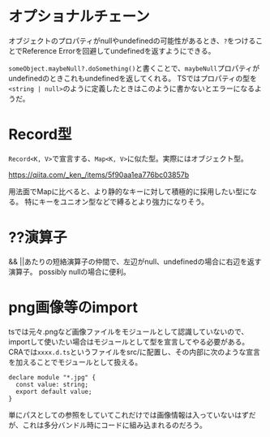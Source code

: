 # オプショナルチェーン
オブジェクトのプロパティがnullやundefinedの可能性があるとき、`?`をつけることでReference Errorを回避してundefinedを返すようにできる。

`someObject.maybeNull?.doSomething()`と書くことで、`maybeNull`プロパティがundefinedのときこれもundefinedを返してくれる。
TSではプロパティの型を`<string | null>`のように定義したときはこのように書かないとエラーになるようだ。

# Record型
`Record<K, V>`で宣言する、`Map<K, V>`に似た型。実際にはオブジェクト型。

https://qiita.com/_ken_/items/5f90aa1ea776bc03857b

用法面でMapに比べると、より静的なキーに対して積極的に採用したい型になる。
特にキーをユニオン型などで縛るとより強力になりそう。

# ??演算子
&& ||あたりの短絡演算子の仲間で、左辺がnull、undefinedの場合に右辺を返す演算子。
possibly nullの場合に便利。

# png画像等のimport
tsでは元々.pngなど画像ファイルをモジュールとして認識していないので、importして使いたい場合はモジュールとして型を宣言してやる必要がある。
CRAでは`xxxx.d.ts`というファイルをsrc/に配置し、その内部に次のような宣言を加えることでモジュールとして扱える。

```
declare module "*.jpg" {
  const value: string;
  export default value;
}
```

単にパスとしての参照をしていてこれだけでは画像情報は入っていないはずだが、これは多分バンドル時にコードに組み込まれるのだろう。


